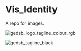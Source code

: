 # Vis_Identity

A repo for images. 

![gedsb_logo_tagline_colour_rgb](https://user-images.githubusercontent.com/14876124/52060967-51f7c000-253b-11e9-91d1-c95dc308ef22.jpg)

![gedsb_tagline_black](https://user-images.githubusercontent.com/14876124/52060968-52905680-253b-11e9-8c7a-b21ec72eb837.jpg)
